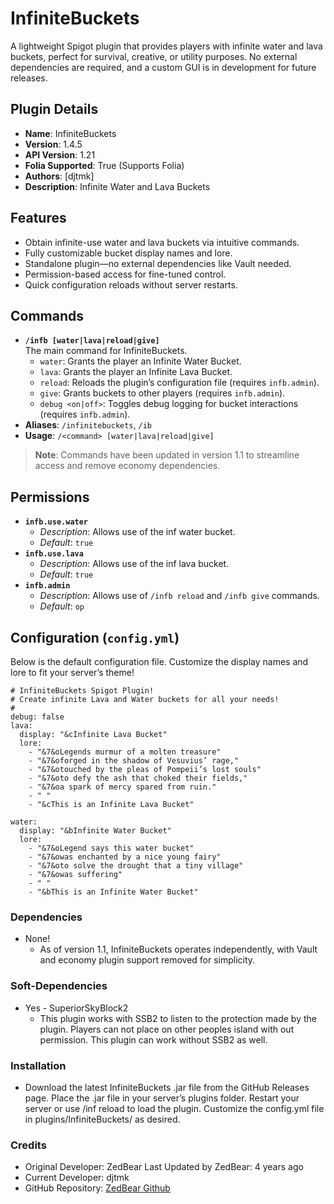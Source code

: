 # InfiniteBuckets

A lightweight Spigot plugin that provides players with infinite water and lava buckets, perfect for survival, creative, or utility purposes. No external dependencies are required, and a custom GUI is in development for future releases.

## Plugin Details

- **Name**: InfiniteBuckets
- **Version**: 1.4.5
- **API Version**: 1.21
- **Folia Supported**: True (Supports Folia)
- **Authors**: [djtmk]
- **Description**: Infinite Water and Lava Buckets

## Features

- Obtain infinite-use water and lava buckets via intuitive commands.
- Fully customizable bucket display names and lore.
- Standalone plugin—no external dependencies like Vault needed.
- Permission-based access for fine-tuned control.
- Quick configuration reloads without server restarts.

## Commands

- **` /infb [water|lava|reload|give] `**  
  The main command for InfiniteBuckets.
    - `water`: Grants the player an Infinite Water Bucket.
    - `lava`: Grants the player an Infinite Lava Bucket.
    - `reload`: Reloads the plugin’s configuration file (requires `infb.admin`).
    - `give`: Grants buckets to other players (requires `infb.admin`).
    - `debug <on|off>`: Toggles debug logging for bucket interactions (requires `infb.admin`).
- **Aliases**: `/infinitebuckets`, `/ib`
- **Usage**: `/<command> [water|lava|reload|give]`

> **Note**: Commands have been updated in version 1.1 to streamline access and remove economy dependencies.

## Permissions

- **`infb.use.water`**
    - *Description*: Allows use of the inf water bucket.
    - *Default*: `true`
- **`infb.use.lava`**
    - *Description*: Allows use of the inf lava bucket.
    - *Default*: `true`
- **`infb.admin`**
    - *Description*: Allows use of `/infb reload` and `/infb give` commands.
    - *Default*: `op`

## Configuration (`config.yml`)

Below is the default configuration file. Customize the display names and lore to fit your server’s theme!

```
# InfiniteBuckets Spigot Plugin!
# Create infinite Lava and Water buckets for all your needs!
#
debug: false
lava:
  display: "&cInfinite Lava Bucket"
  lore:
    - "&7&oLegends murmur of a molten treasure"
    - "&7&oforged in the shadow of Vesuvius’ rage,"
    - "&7&otouched by the pleas of Pompeii’s lost souls"
    - "&7&oto defy the ash that choked their fields,"
    - "&7&oa spark of mercy spared from ruin."
    - " "
    - "&cThis is an Infinite Lava Bucket"

water:
  display: "&bInfinite Water Bucket"
  lore:
    - "&7&oLegend says this water bucket"
    - "&7&owas enchanted by a nice young fairy"
    - "&7&oto solve the drought that a tiny village"
    - "&7&owas suffering"
    - " "
    - "&bThis is an Infinite Water Bucket"
  ```
### Dependencies
- None!
  * As of version 1.1, InfiniteBuckets operates independently, with Vault and economy plugin support removed for simplicity.

### Soft-Dependencies
- Yes - SuperiorSkyBlock2 
  * This plugin works with SSB2 to listen to the protection made by the plugin. Players can not place on other peoples island with out permission. This plugin can work without SSB2 as well. 

### Installation
* Download the latest InfiniteBuckets .jar file from the GitHub Releases page.
    Place the .jar file in your server’s plugins folder.
    Restart your server or use /inf reload to load the plugin.
    Customize the config.yml file in plugins/InfiniteBuckets/ as desired.

### Credits
- Original Developer: ZedBear
    Last Updated by ZedBear: 4 years ago
-    Current Developer: djtmk
-    GitHub Repository: [ZedBear Github](https://github.com/ZedBear/InfiniteBuckets)
